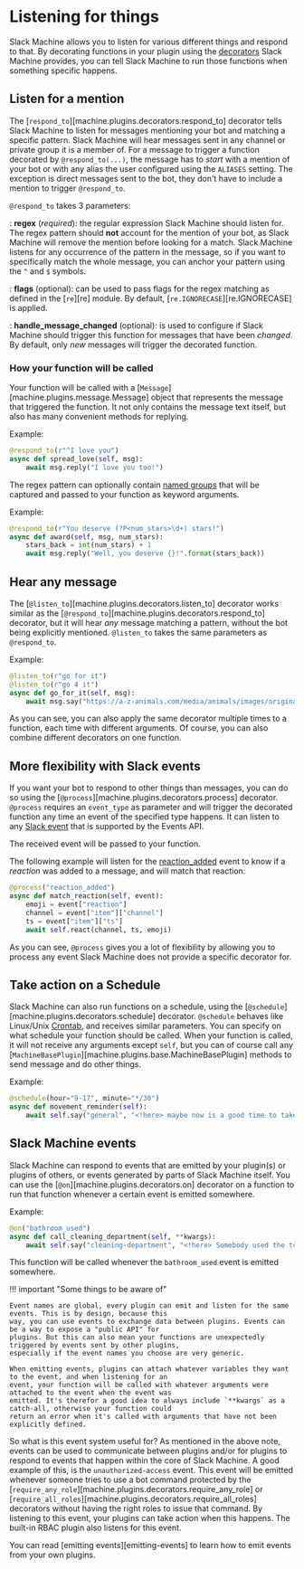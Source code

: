 # Listening for things

Slack Machine allows you to listen for various different things and respond to that. By decorating functions in your
plugin using the [decorators](../api.md#decorators) Slack Machine provides, you can tell Slack Machine to run those
functions when something specific happens.

## Listen for a mention

The [`respond_to`][machine.plugins.decorators.respond_to] decorator tells Slack Machine to listen for messages
mentioning your bot and matching a specific pattern. Slack Machine will hear messages sent in any channel or private
group it is a member of. For a message to trigger a function decorated by `@respond_to(...)`, the message has to *start*
with a mention of your bot or with any alias the user configured using the `ALIASES` setting. The exception is direct
messages sent to the bot, they don't have to include a mention to trigger `@respond_to`.

`@respond_to` takes 3 parameters:

:   **regex** (_required_): the regular expression Slack Machine should listen for. The regex pattern should **not**
account for the mention of your bot, as Slack Machine will remove the mention before looking for a match. Slack Machine
listens for any occurrence of the pattern in the message, so if you want to specifically match the whole message, you
can anchor your pattern using the `^` and `$` symbols.

:   **flags** (optional): can be used to pass flags for the regex matching as defined in the [`re`][re] module. By
default, [`re.IGNORECASE`][re.IGNORECASE] is applied.

:   **handle_message_changed** (optional): is used to configure if Slack Machine should trigger this function for
messages that have been _changed_. By default, only _new_ messages will trigger the decorated function.

### How your function will be called

Your function will be called with a [`Message`][machine.plugins.message.Message] object that represents the message
that triggered the function. It not only contains the message text itself, but also has many convenient
methods for replying.

Example:

```python
@respond_to(r"^I love you")
async def spread_love(self, msg):
    await msg.reply("I love you too!")
```

The regex pattern can optionally contain [named groups](http://www.regular-expressions.info/named.html)
that will be captured and passed to your function as keyword arguments.

Example:

```python
@respond_to(r"You deserve (?P<num_stars>\d+) stars!")
async def award(self, msg, num_stars):
    stars_back = int(num_stars) + 1
    await msg.reply("Well, you deserve {}!".format(stars_back))
```

## Hear any message

The [`@listen_to`][machine.plugins.decorators.listen_to] decorator works similar as the
[`@respond_to`][machine.plugins.decorators.respond_to] decorator, but it will hear *any* message matching a pattern,
without the bot being explicitly mentioned. `@listen_to` takes the same parameters as `@respond_to`.

Example:

```python
@listen_to(r"go for it")
@listen_to(r"go 4 it")
async def go_for_it(self, msg):
    await msg.say("https://a-z-animals.com/media/animals/images/original/gopher_2.jpg")
```

As you can see, you can also apply the same decorator multiple times to a function, each time with different arguments.
Of course, you can also combine different decorators on one function.

## More flexibility with Slack events

If you want your bot to respond to other things than messages, you can do so using the
[`@process`][machine.plugins.decorators.process] decorator. `@process` requires an `event_type` as parameter and will
trigger the decorated function any time an event of the specified type happens. It can listen to
any [Slack event](https://api.slack.com/events) that is supported by the Events API.

The received event will be passed to your function.

The following example will listen for the [reaction_added](https://api.slack.com/events/reaction_added) event to
know if a *reaction* was added to a message, and will match that reaction:

```python
@process("reaction_added")
async def match_reaction(self, event):
    emoji = event["reaction"]
    channel = event["item"]["channel"]
    ts = event["item"]["ts"]
    await self.react(channel, ts, emoji)
```

As you can see, `@process` gives you a lot of flexibility by allowing you to process any event Slack Machine does not
provide a specific decorator for.

## Take action on a Schedule

Slack Machine can also run functions on a schedule, using the [`@schedule`][machine.plugins.decorators.schedule]
decorator. `@schedule` behaves like Linux/Unix [Crontab](http://www.adminschoice.com/crontab-quick-reference), and
receives similar parameters. You can specify on what schedule your function should be called. When your function is
called, it will not receive any arguments except `self`, but you can of course call any
[`MachineBasePlugin`][machine.plugins.base.MachineBasePlugin] methods to send message and do other things.

Example:

```python
@schedule(hour="9-17", minute="*/30")
async def movement_reminder(self):
    await self.say("general", "<!here> maybe now is a good time to take a short walk!")
```

## Slack Machine events

Slack Machine can respond to events that are emitted by your plugin(s) or plugins of others, or events generated by
parts of Slack Machine itself. You can use the [`@on`][machine.plugins.decorators.on] decorator on a function to run
that function whenever a certain event is emitted somewhere.

Example:

```python
@on("bathroom_used")
async def call_cleaning_department(self, **kwargs):
    await self.say("cleaning-department", "<!here> Somebody used the toilet!")
```

This function will be called whenever the `bathroom_used` event is emitted somewhere.

!!! important "Some things to be aware of"

    Event names are global, every plugin can emit and listen for the same events. This is by design, because this
    way, you can use events to exchange data between plugins. Events can be a way to expose a "public API" for
    plugins. But this can also mean your functions are unexpectedly triggered by events sent by other plugins,
    especially if the event names you choose are very generic.

    When emitting events, plugins can attach whatever variables they want to the event, and when listening for an
    event, your function will be called with whatever arguments were attached to the event when the event was
    emitted. It's therefor a good idea to always include `**kwargs` as a catch-all, otherwise your function could
    return an error when it's called with arguments that have not been explicitly defined.

So what is this event system useful for? As mentioned in the above note, events can be used to communicate between
plugins and/or for plugins to respond to events that happen within the core of Slack Machine. A good example of this,
is the `unauthorized-access` event. This event will be emitted whenever someone tries to use a bot command protected
by the [`require_any_role`][machine.plugins.decorators.require_any_role] or
[`require_all_roles`][machine.plugins.decorators.require_all_roles] decorators without having the right roles to
issue that command. By listening to this event, your plugins can take action when this happens. The built-in RBAC
plugin also listens for this event.

You can read [emitting events][emitting-events] to learn how to emit events from your own plugins.
